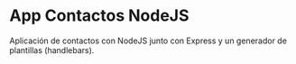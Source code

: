 # App Contactos NodeJS

Aplicación de contactos con NodeJS junto con Express y un generador de plantillas (handlebars).
